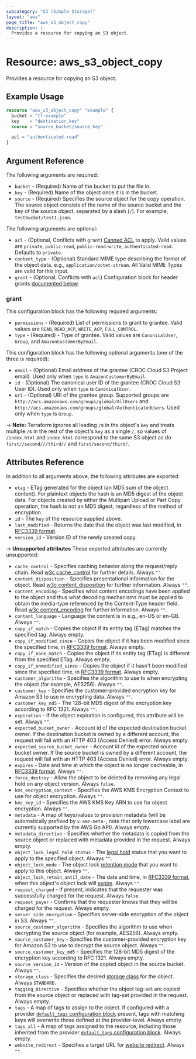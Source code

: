 ```yaml
---
subcategory: "S3 (Simple Storage)"
layout: "aws"
page_title: "aws_s3_object_copy"
description: |-
  Provides a resource for copying an S3 object.
---
```


[canned-acl]: https://docs.cloud.croc.ru/en/api/s3/acl.html#cannedacl
[default-tags]: https://www.terraform.io/docs/providers/aws/index.html#default_tags-configuration-block
[RFC3339 format]: https://tools.ietf.org/html/rfc3339#section-5.8
[w3c cache_control]: http://www.w3.org/Protocols/rfc2616/rfc2616-sec14.html#sec14.9
[w3c content_disposition]: http://www.w3.org/Protocols/rfc2616/rfc2616-sec19.html#sec19.5.1
[w3c content_encoding]: http://www.w3.org/Protocols/rfc2616/rfc2616-sec14.html#sec14.11

# Resource: aws_s3_object_copy

Provides a resource for copying an S3 object.

## Example Usage

```terraform
resource "aws_s3_object_copy" "example" {
  bucket = "tf-example"
  key    = "destination_key"
  source = "source_bucket/source_key"

  acl = "authenticated-read"
}
```

## Argument Reference

The following arguments are required:

* `bucket` - (Required) Name of the bucket to put the file in.
* `key` - (Required) Name of the object once it is in the bucket.
* `source` - (Required) Specifies the source object for the copy operation. The source object consists of the name of the source bucket and the key of the source object, separated by a slash (`/`). For example, `testbucket/test1.json`.

The following arguments are optional:

* `acl` - (Optional, Conflicts with `grant`) [Canned ACL][canned-acl] to apply. Valid values are `private`, `public-read`, `public-read-write`, `authenticated-read`. Defaults to `private`.
* `content_type` - (Optional) Standard MIME type describing the format of the object data, e.g., `application/octet-stream`. All Valid MIME Types are valid for this input.
* `grant` - (Optional, Conflicts with `acl`) Configuration block for header grants [documented below](#grant).

### grant

This configuration block has the following required arguments:

* `permissions` - (Required) List of permissions to grant to grantee. Valid values are `READ`, `READ_ACP`, `WRITE_ACP`, `FULL_CONTROL`.
* `type` - (Required) - Type of grantee. Valid values are `CanonicalUser`, `Group`, and `AmazonCustomerByEmail`.

This configuration block has the following optional arguments (one of the three is required):

* `email` - (Optional) Email address of the grantee (CROC Cloud S3 Project email). Used only when `type` is `AmazonCustomerByEmail`.
* `id` - (Optional) The canonical user ID of the grantee (CROC Cloud S3 User ID). Used only when `type` is `CanonicalUser`.
* `uri` - (Optional) URI of the grantee group. Supported groups are `http://acs.amazonaws.com/groups/global/AllUsers` and `http://acs.amazonaws.com/groups/global/AuthenticatedUsers`. Used only when `type` is `Group`.

-> **Note:** Terraform ignores all leading `/`s in the object's `key` and treats multiple `/`s in the rest of the object's `key` as a single `/`, so values of `/index.html` and `index.html` correspond to the same S3 object as do `first//second///third//` and `first/second/third/`.

## Attributes Reference

In addition to all arguments above, the following attributes are exported:

* `etag` - ETag generated for the object (an MD5 sum of the object content). For plaintext objects the hash is an MD5 digest of the object data. For objects created by either the Multipart Upload or Part Copy operation, the hash is not an MD5 digest, regardless of the method of encryption.
* `id` - The `key` of the resource supplied above.
* `last_modified` - Returns the date that the object was last modified, in [RFC3339 format].
* `version_id` - Version ID of the newly created copy.

->  **Unsupported attributes**
These exported attributes are currently unsupported:

* `cache_control` - Specifies caching behavior along the request/reply chain. Read [w3c cache_control] for further details. Always `""`.
* `content_disposition` - Specifies presentational information for the object. Read [w3c content_disposition] for further information. Always `""`.
* `content_encoding` - Specifies what content encodings have been applied to the object and thus what decoding mechanisms must be applied to obtain the media-type referenced by the Content-Type header field. Read [w3c content_encoding] for further information. Always `""`.
* `content_language` - Language the content is in e.g., en-US or en-GB. Always `""`.
* `copy_if_match` - Copies the object if its entity tag (ETag) matches the specified tag. Always empty.
* `copy_if_modified_since` - Copies the object if it has been modified since the specified time, in [RFC3339 format]. Always empty.
* `copy_if_none_match` - Copies the object if its entity tag (ETag) is different from the specified ETag. Always empty.
* `copy_if_unmodified_since` - Copies the object if it hasn't been modified since the specified time, in [RFC3339 format]. Always empty.
* `customer_algorithm` - Specifies the algorithm to use to when encrypting the object (for example, AES256). Always `""`.
* `customer_key` - Specifies the customer-provided encryption key for Amazon S3 to use in encrypting data.  Always `""`.
* `customer_key_md5` - The 128-bit MD5 digest of the encryption key according to RFC 1321. Always `""`.
* `expiration` - If the object expiration is configured, this attribute will be set. Always `""`.
* `expected_bucket_owner` - Account id of the expected destination bucket owner. If the destination bucket is owned by a different account, the request will fail with an HTTP 403 (Access Denied) error. Always empty.
* `expected_source_bucket_owner` - Account id of the expected source bucket owner. If the source bucket is owned by a different account, the request will fail with an HTTP 403 (Access Denied) error. Always empty.
* `expires` - Date and time at which the object is no longer cacheable, in [RFC3339 format]. Always `""`.
* `force_destroy` - Allow the object to be deleted by removing any legal hold on any object version. Always `false`.
* `kms_encryption_context` - Specifies the AWS KMS Encryption Context to use for object encryption. Always `""`.
* `kms_key_id` - Specifies the AWS KMS Key ARN to use for object encryption. Always `""`.
* `metadata` - A map of keys/values to provision metadata (will be automatically prefixed by `x-amz-meta-`, note that only lowercase label are currently supported by the AWS Go API). Always empty.
* `metadata_directive` - Specifies whether the metadata is copied from the source object or replaced with metadata provided in the request. Always empty.
* `object_lock_legal_hold_status` - The [legal hold](https://docs.aws.amazon.com/AmazonS3/latest/dev/object-lock-overview.html#object-lock-legal-holds) status that you want to apply to the specified object. Always `""`.
* `object_lock_mode` - The object lock [retention mode](https://docs.aws.amazon.com/AmazonS3/latest/dev/object-lock-overview.html#object-lock-retention-modes) that you want to apply to this object. Always `""`.
* `object_lock_retain_until_date` - The date and time, in [RFC3339 format](https://tools.ietf.org/html/rfc3339#section-5.8), when this object's object lock will [expire](https://docs.aws.amazon.com/AmazonS3/latest/dev/object-lock-overview.html#object-lock-retention-periods). Always `""`.
* `request_charged` - If present, indicates that the requester was successfully charged for the request.  Always `false`.
* `request_payer` - Confirms that the requester knows that they will be charged for the request. Always empty.
* `server_side_encryption` - Specifies server-side encryption of the object in S3. Always `""`.
* `source_customer_algorithm` - Specifies the algorithm to use when decrypting the source object (for example, AES256). Always empty.
* `source_customer_key` - Specifies the customer-provided encryption key for Amazon S3 to use to decrypt the source object. Always `""`.
* `source_customer_key_md5` - Specifies the 128-bit MD5 digest of the encryption key according to RFC 1321. Always empty.
* `source_version_id` - Version of the copied object in the source bucket. Always `""`.
* `storage_class` - Specifies the desired [storage class](https://docs.aws.amazon.com/AmazonS3/latest/API/API_CopyObject.html#AmazonS3-CopyObject-request-header-StorageClass) for the object. Always `STANDARD`.
* `tagging_directive` - Specifies whether the object tag-set are copied from the source object or replaced with tag-set provided in the request. Always empty.
* `tags` - A map of tags to assign to the object. If configured with a provider [`default_tags` configuration block][default-tags] present, tags with matching keys will overwrite those defined at the provider-level. Always empty.
* `tags_all` - A map of tags assigned to the resource, including those inherited from the provider [`default_tags` configuration block][default-tags]. Always empty.
* `website_redirect` - Specifies a target URL for [website redirect](http://docs.aws.amazon.com/AmazonS3/latest/dev/how-to-page-redirect.html). Always `""`.
